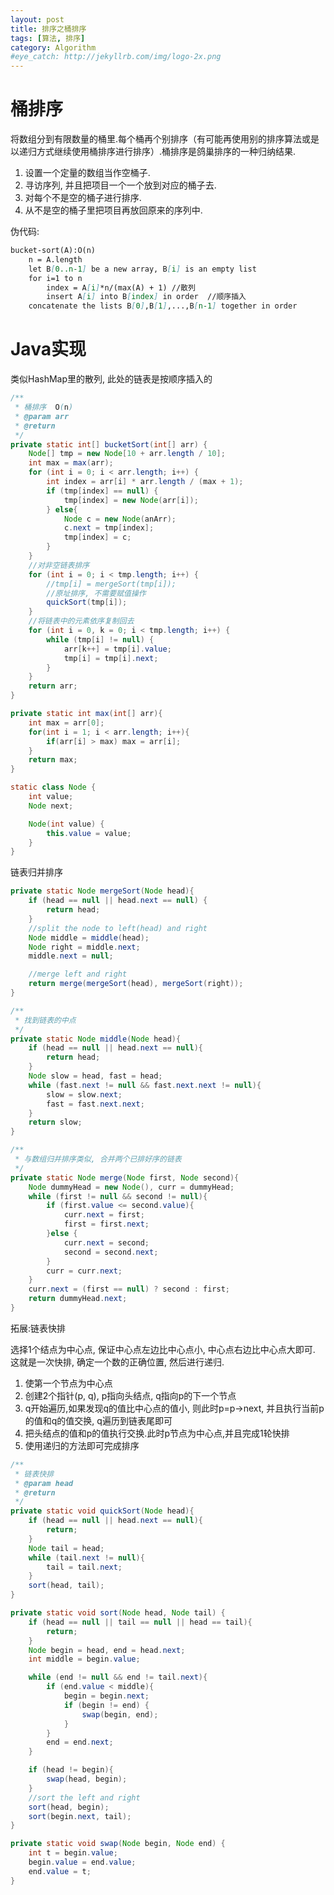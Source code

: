 ```yaml
---
layout: post
title: 排序之桶排序
tags: [算法, 排序]
category: Algorithm
#eye_catch: http://jekyllrb.com/img/logo-2x.png
---
```


<script type="text/javascript" src="http://cdn.mathjax.org/mathjax/latest/MathJax.js?config=default"></script>

# 桶排序

将数组分到有限数量的桶里.每个桶再个别排序（有可能再使用别的排序算法或是以递归方式继续使用桶排序进行排序）.桶排序是鸽巢排序的一种归纳结果.

1. 设置一个定量的数组当作空桶子.
2. 寻访序列, 并且把项目一个一个放到对应的桶子去.
3. 对每个不是空的桶子进行排序.
4. 从不是空的桶子里把项目再放回原来的序列中.

<!--more-->
<!--more-->

伪代码:

```md
bucket-sort(A):O(n)
    n = A.length
    let B[0..n-1] be a new array, B[i] is an empty list
    for i=1 to n
        index = A[i]*n/(max(A) + 1) //散列
        insert A[i] into B[index] in order  //顺序插入
    concatenate the lists B[0],B[1],...,B[n-1] together in order
```

# Java实现

类似HashMap里的散列, 此处的链表是按顺序插入的

```java
/**
 * 桶排序  O(n)
 * @param arr
 * @return
 */
private static int[] bucketSort(int[] arr) {
    Node[] tmp = new Node[10 + arr.length / 10];
    int max = max(arr);
    for (int i = 0; i < arr.length; i++) {
        int index = arr[i] * arr.length / (max + 1);
        if (tmp[index] == null) {
            tmp[index] = new Node(arr[i]);
        } else{
            Node c = new Node(anArr);
            c.next = tmp[index];
            tmp[index] = c;
        }
    }
    //对非空链表排序
    for (int i = 0; i < tmp.length; i++) {
        //tmp[i] = mergeSort(tmp[i]);
        //原址排序, 不需要赋值操作
        quickSort(tmp[i]);
    }
    //将链表中的元素依序复制回去
    for (int i = 0, k = 0; i < tmp.length; i++) {
        while (tmp[i] != null) {
            arr[k++] = tmp[i].value;
            tmp[i] = tmp[i].next;
        }
    }
    return arr;
}

private static int max(int[] arr){
    int max = arr[0];
    for(int i = 1; i < arr.length; i++){
        if(arr[i] > max) max = arr[i];
    }
    return max;
}

static class Node {
    int value;
    Node next;

    Node(int value) {
        this.value = value;
    }
}
```

链表归并排序

```java
private static Node mergeSort(Node head){
    if (head == null || head.next == null) {
        return head;
    }
    //split the node to left(head) and right
    Node middle = middle(head);
    Node right = middle.next;
    middle.next = null;

    //merge left and right
    return merge(mergeSort(head), mergeSort(right));
}

/**
 * 找到链表的中点
 */
private static Node middle(Node head){
    if (head == null || head.next == null){
        return head;
    }
    Node slow = head, fast = head;
    while (fast.next != null && fast.next.next != null){
        slow = slow.next;
        fast = fast.next.next;
    }
    return slow;
}

/**
 * 与数组归并排序类似, 合并两个已排好序的链表
 */
private static Node merge(Node first, Node second){
    Node dummyHead = new Node(), curr = dummyHead;
    while (first != null && second != null){
        if (first.value <= second.value){
            curr.next = first;
            first = first.next;
        }else {
            curr.next = second;
            second = second.next;
        }
        curr = curr.next;
    }
    curr.next = (first == null) ? second : first;
    return dummyHead.next;
}
```

拓展:链表快排

选择1个结点为中心点, 保证中心点左边比中心点小, 中心点右边比中心点大即可. 这就是一次快排, 确定一个数的正确位置, 然后进行递归.

1. 使第一个节点为中心点
2. 创建2个指针(p, q), p指向头结点, q指向p的下一个节点
3. q开始遍历,如果发现q的值比中心点的值小, 则此时p=p->next, 并且执行当前p的值和q的值交换, q遍历到链表尾即可
4. 把头结点的值和p的值执行交换.此时p节点为中心点,并且完成1轮快排
5. 使用递归的方法即可完成排序

```java
/**
 * 链表快排
 * @param head
 * @return
 */
private static void quickSort(Node head){
    if (head == null || head.next == null){
        return;
    }
    Node tail = head;
    while (tail.next != null){
        tail = tail.next;
    }
    sort(head, tail);
}

private static void sort(Node head, Node tail) {
    if (head == null || tail == null || head == tail){
        return;
    }
    Node begin = head, end = head.next;
    int middle = begin.value;

    while (end != null && end != tail.next){
        if (end.value < middle){
            begin = begin.next;
            if (begin != end) {
                swap(begin, end);
            }
        }
        end = end.next;
    }

    if (head != begin){
        swap(head, begin);
    }
    //sort the left and right
    sort(head, begin);
    sort(begin.next, tail);
}

private static void swap(Node begin, Node end) {
    int t = begin.value;
    begin.value = end.value;
    end.value = t;
}
```